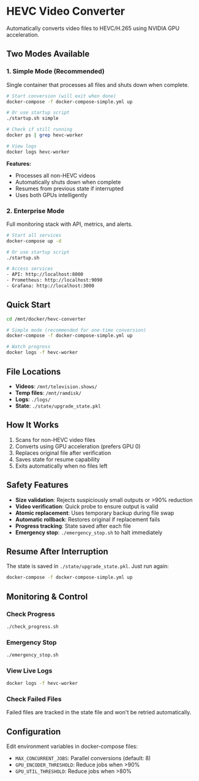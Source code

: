 # HEVC Video Converter

Automatically converts video files to HEVC/H.265 using NVIDIA GPU acceleration.

## Two Modes Available

### 1. Simple Mode (Recommended)
Single container that processes all files and shuts down when complete.

```bash
# Start conversion (will exit when done)
docker-compose -f docker-compose-simple.yml up

# Or use startup script
./startup.sh simple

# Check if still running
docker ps | grep hevc-worker

# View logs
docker logs hevc-worker
```

**Features:**
- Processes all non-HEVC videos
- Automatically shuts down when complete
- Resumes from previous state if interrupted
- Uses both GPUs intelligently

### 2. Enterprise Mode
Full monitoring stack with API, metrics, and alerts.

```bash
# Start all services
docker-compose up -d

# Or use startup script
./startup.sh

# Access services
- API: http://localhost:8000
- Prometheus: http://localhost:9090
- Grafana: http://localhost:3000
```

## Quick Start

```bash
cd /mnt/docker/hevc-converter

# Simple mode (recommended for one-time conversion)
docker-compose -f docker-compose-simple.yml up

# Watch progress
docker logs -f hevc-worker
```

## File Locations
- **Videos**: `/mnt/television.shows/`
- **Temp files**: `/mnt/ramdisk/`
- **Logs**: `./logs/`
- **State**: `./state/upgrade_state.pkl`

## How It Works
1. Scans for non-HEVC video files
2. Converts using GPU acceleration (prefers GPU 0)
3. Replaces original file after verification
4. Saves state for resume capability
5. Exits automatically when no files left

## Safety Features
- **Size validation**: Rejects suspiciously small outputs or >90% reduction
- **Video verification**: Quick probe to ensure output is valid
- **Atomic replacement**: Uses temporary backup during file swap
- **Automatic rollback**: Restores original if replacement fails
- **Progress tracking**: State saved after each file
- **Emergency stop**: `./emergency_stop.sh` to halt immediately

## Resume After Interruption
The state is saved in `./state/upgrade_state.pkl`. Just run again:
```bash
docker-compose -f docker-compose-simple.yml up
```

## Monitoring & Control

### Check Progress
```bash
./check_progress.sh
```

### Emergency Stop
```bash
./emergency_stop.sh
```

### View Live Logs
```bash
docker logs -f hevc-worker
```

### Check Failed Files
Failed files are tracked in the state file and won't be retried automatically.

## Configuration
Edit environment variables in docker-compose files:
- `MAX_CONCURRENT_JOBS`: Parallel conversions (default: 8)
- `GPU_ENCODER_THRESHOLD`: Reduce jobs when >90%
- `GPU_UTIL_THRESHOLD`: Reduce jobs when >80%